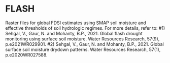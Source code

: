 # FLASH
Raster files for global FDSI estimates using SMAP soil moisture and effective thresholds of soil hydrologic regimes. 
For more details, refer to: 
#1) Sehgal, V., Gaur, N. and Mohanty, B.P., 2021. Global flash drought monitoring using surface soil moisture. Water Resources Research, 57(9), p.e2021WR029901.
#2) Sehgal, V., Gaur, N. and Mohanty, B.P., 2021. Global surface soil moisture drydown patterns. Water Resources Research, 57(1), p.e2020WR027588.
